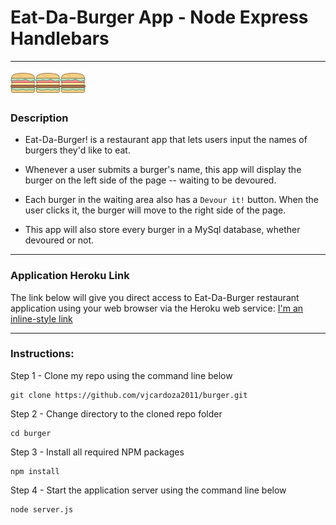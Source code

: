 # Eat-Da-Burger App - Node Express Handlebars

-----------
![alt text](public/assets/img/burgerIcon.png)![alt text](public/assets/img/burgerIcon.png)![alt text](public/assets/img/burgerIcon.png)

### Description
* Eat-Da-Burger! is a restaurant app that lets users input the names of burgers they'd like to eat.

* Whenever a user submits a burger's name, this app will display the burger on the left side of the page -- waiting to be devoured.

* Each burger in the waiting area also has a `Devour it!` button. When the user clicks it, the burger will move to the right side of the page.

* This app will also store every burger in a MySql database, whether devoured or not.
-------------
###  Application Heroku Link

The link below will give you direct access to Eat-Da-Burger restaurant application using your web browser via the Heroku web service:
[I'm an inline-style link](https://www.google.com)

-------------
### Instructions:
Step 1 - Clone my repo using the command line below
```
git clone https://github.com/vjcardoza2011/burger.git
```
Step 2 - Change directory to the cloned repo folder
```
cd burger
```
Step 3 - Install all required NPM packages
```
npm install
```
Step 4 - Start the application server using the command line below
```
node server.js
```

